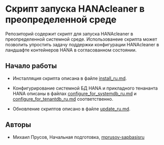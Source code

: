 Скрипт запуска HANAcleaner в преопределенной среде
===

Репозиторий содержит скрипт для запуска HANAcleaner в преопределенной системной среде.
Использованеие скрипта может позволить упростить задачу поддержки конфигурации HANAcleaner
в ландшафте контейнеров HANA
в согласованном состоянии.

Начало работы
---

- Инсталляция скрипта описана в файле [install_ru.md](install_ru.md).

- Конфигурирование системной БД HANA и прикладного тенананта HANA описаны в файлах
[configure_for_systemdb_ru.md](configure_for_systemdb_ru.md) и
[configure_for_tenantdb_ru.md](configure_for_tenantdb_ru.md) соответственно.

- Обновление скриптов описано в файле [update_ru.md](update_ru.md).

Авторы
---

* Михаил Прусов, Начальная подготовка, [mprusov-sapbasisru](https://github.com/mprusov-sapbasisru)
